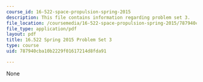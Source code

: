 ```yaml
---
course_id: 16-522-space-propulsion-spring-2015
description: This file contains information regarding problem set 3.
file_location: /coursemedia/16-522-space-propulsion-spring-2015/787940cba10b2229f01617214d8fda91_MIT16_522S15_PS3.pdf
file_type: application/pdf
layout: pdf
title: 16.522 Spring 2015 Problem Set 3
type: course
uid: 787940cba10b2229f01617214d8fda91

---
```

None